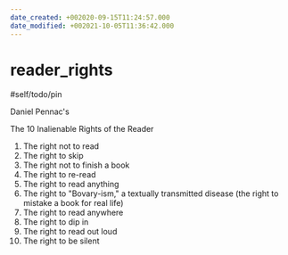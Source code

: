 ```yaml
---
date_created: +002020-09-15T11:24:57.000
date_modified: +002021-10-05T11:36:42.000
---
```


# reader_rights

#self/todo/pin

Daniel Pennac's

The 10 Inalienable Rights of the Reader

1. The right not to read
2. The right to skip
3. The right not to finish a book
4. The right to re-read
5. The right to read anything
6. The right to "Bovary-ism," a textually transmitted disease (the right to mistake a book for real life)
7. The right to read anywhere
8. The right to dip in
9. The right to read out loud
10. The right to be silent
